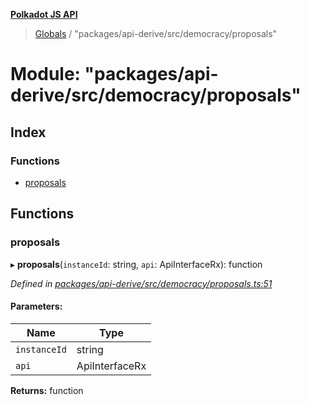 **[Polkadot JS API](../README.md)**

> [Globals](../globals.md) / "packages/api-derive/src/democracy/proposals"

# Module: "packages/api-derive/src/democracy/proposals"

## Index

### Functions

* [proposals](_packages_api_derive_src_democracy_proposals_.md#proposals)

## Functions

### proposals

▸ **proposals**(`instanceId`: string, `api`: ApiInterfaceRx): function

*Defined in [packages/api-derive/src/democracy/proposals.ts:51](https://github.com/polkadot-js/api/blob/d13e58fb3/packages/api-derive/src/democracy/proposals.ts#L51)*

#### Parameters:

Name | Type |
------ | ------ |
`instanceId` | string |
`api` | ApiInterfaceRx |

**Returns:** function
